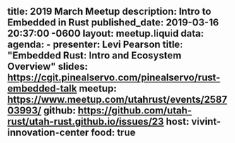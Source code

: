 title: 2019 March Meetup
description: Intro to Embedded in Rust
published_date: 2019-03-16 20:37:00 -0600
layout: meetup.liquid
data:
  agenda:
    - presenter: Levi Pearson
      title: "Embedded Rust: Intro and Ecosystem Overview"
      slides: https://cgit.pinealservo.com/pinealservo/rust-embedded-talk
  meetup: https://www.meetup.com/utahrust/events/258703993/
  github: https://github.com/utah-rust/utah-rust.github.io/issues/23
  host: vivint-innovation-center
  food: true
---
